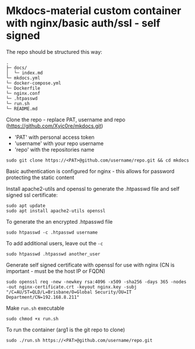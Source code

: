 # Mkdocs-material custom container with nginx/basic auth/ssl - self signed

The repo should be structured this way:

```
.
├─ docs/
│  └─ index.md
└─ mkdocs.yml
└─ docker-compose.yml
└─ Dockerfile
└─ nginx.conf
└─ .htpasswd
└─ run.sh
└─ README.md
```

Clone the repo - replace PAT, username and repo (https://github.com/Xyic0re/mkdocs.git)
 - 'PAT' with personal access token
 - 'username' with your repo username
 - 'repo' with the repositories name

```
sudo git clone https://<PAT>@github.com/username/repo.git && cd mkdocs
```

Basic authentication is configured for nginx - this allows for password protecting the static content

Install apache2-utils and openssl to generate the .htpasswd file and self signed ssl certificate:

```
sudo apt update
sudo apt install apache2-utils openssl
```

To generate the an encrypted .htpasswd file

```
sudo htpasswd -c .htpasswd username
```

To add additional users, leave out the `-c`

```
sudo htpasswd .htpasswd another_user
```

Generate self signed certificate with openssl for use with nginx (CN is important - must be the host IP or FQDN)

```
sudo openssl req -new -newkey rsa:4096 -x509 -sha256 -days 365 -nodes -out nginx-certificate.crt -keyout nginx.key -subj "/C=AU/ST=QLD/L=Brisbane/O=Global Security/OU=IT Department/CN=192.168.8.211"
```

Make `run.sh` executable

```
sudo chmod +x run.sh
```

To run the container (arg1 is the git repo to clone)

```
sudo ./run.sh https://<PAT>@github.com/username/repo.git
```